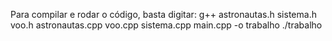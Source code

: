 Para compilar e rodar o código, basta digitar:
g++ astronautas.h sistema.h voo.h astronautas.cpp voo.cpp sistema.cpp main.cpp -o trabalho
./trabalho
